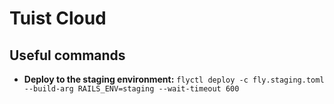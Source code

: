 # Tuist Cloud

## Useful commands

- **Deploy to the staging environment:** `flyctl deploy -c fly.staging.toml --build-arg RAILS_ENV=staging --wait-timeout 600`
